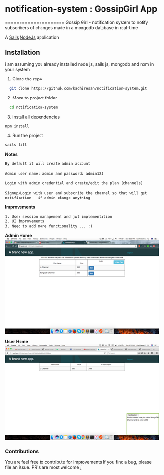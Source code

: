 # notification-system : GossipGirl App
=====================
Gossip Girl - notification system to notify subscribers of changes made in a mongodb database in  real-time

A [Sails](http://sailsjs.org) [NodeJs](https://nodejs.org/en/) application

## Installation
i am assuming you already installed node js, sails js, mongodb and npm in your system

1. Clone the repo

  ```bash
    git clone https://github.com/kadhiresan/notification-system.git
  ```

2. Move to project folder
  ```bash
	cd notification-system
  ```

3. install all dependencies
  ```bash
  npm install
  ```

4. Run the project
  ```bash
  sails lift
  ```

**Notes**

	By default it will create admin account

	Admin user name: admin and password: admin123

	Login with admin credential and create/edit the plan (channels)

	Signup/Login with user and subscribe the channel so that will get notification - if admin change anything

**Improvements**

	1. User session management and jwt implementation
	2. UI improvements
	3. Need to add more functionality ... :)

**Admin Home**
![alt tag](https://github.com/kadhiresan/notification-system/blob/master/assets/images/admin_home_page.png)

**User Home**
![alt tag](https://github.com/kadhiresan/notification-system/blob/master/assets/images/user_home_page.png)

### Contributions

You are feel free to contribute for improvements
If you find a bug, please file an issue. PR's are most welcome ;)	
